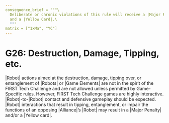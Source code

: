 ```yaml
---
consequence_brief = """\
  Deliberate or chronic violations of this rule will receive a |Major Penalty| \
  and a |Yellow Card|.\
  """
matrix = ["1xMa", "YC"]
---
```


# G26: Destruction, Damage, Tipping, etc.

|Robot| actions aimed at the destruction, damage, tipping over, or entanglement
of |Robots| or |Game Elements| are not in the spirit of the FIRST Tech Challenge
and are not allowed unless permitted by Game-Specific rules. However, FIRST Tech
Challenge games are highly interactive. |Robot|-to-|Robot| contact and defensive
gameplay should be expected. |Robot| interactions that result in tipping,
entanglement, or impair the functions of an opposing |Alliance|’s |Robot| may
result in a |Major Penalty| and/or a |Yellow card|.
